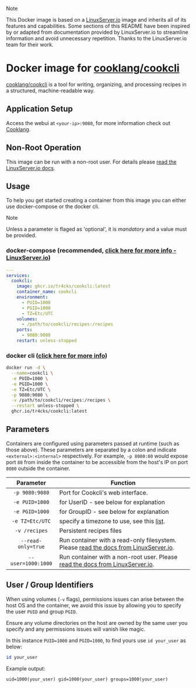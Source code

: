 > [!NOTE]
> This Docker image is based on a [LinuxServer.io](https://www.linuxserver.io/) image and inherits all of its features and capabilities. Some sections of this README have been inspired by or adapted from documentation provided by LinuxServer.io to streamline information and avoid unnecessary repetition. Thanks to the LinuxServer.io team for their work.

# Docker image for [cooklang/cookcli](https://github.com/cooklang/cookcli)

[cooklang/cookcli](https://github.com/cooklang/cookcli) is a tool for writing, organizing, and processing recipes in a structured, machine-readable way.

## Application Setup

Access the webui at `<your-ip>:9080`, for more information check out [Cooklang](https://cooklang.org/).

## Non-Root Operation

This image can be run with a non-root user. For details please [read the LinuxServer.io docs](https://docs.linuxserver.io/misc/non-root/).

## Usage

To help you get started creating a container from this image you can either use docker-compose or the docker cli.

> [!NOTE]
> Unless a parameter is flaged as 'optional', it is *mandatory* and a value must be provided.

### docker-compose (recommended, [click here for more info - LinuxServer.io](https://docs.linuxserver.io/general/docker-compose))

```yaml
---
services:
  cookcli:
    image: ghcr.io/tr4cks/cookcli:latest
    container_name: cookcli
    environment:
      - PUID=1000
      - PGID=1000
      - TZ=Etc/UTC
    volumes:
      - /path/to/cookcli/recipes:/recipes
    ports:
      - 9080:9080
    restart: unless-stopped
```

### docker cli ([click here for more info](https://docs.docker.com/engine/reference/commandline/cli/))

```bash
docker run -d \
  --name=cookcli \
  -e PUID=1000 \
  -e PGID=1000 \
  -e TZ=Etc/UTC \
  -p 9080:9080 \
  -v /path/to/cookcli/recipes:/recipes \
  --restart unless-stopped \
  ghcr.io/tr4cks/cookcli:latest
```

## Parameters

Containers are configured using parameters passed at runtime (such as those above). These parameters are separated by a colon and indicate `<external>:<internal>` respectively. For example, `-p 8080:80` would expose port `80` from inside the container to be accessible from the host's IP on port `8080` outside the container.

| Parameter | Function |
| :----: | --- |
| `-p 9080:9080` | Port for Cookcli's web interface. |
| `-e PUID=1000` | for UserID - see below for explanation |
| `-e PGID=1000` | for GroupID - see below for explanation |
| `-e TZ=Etc/UTC` | specify a timezone to use, see this [list](https://en.wikipedia.org/wiki/List_of_tz_database_time_zones#List). |
| `-v /recipes` | Persistent recipes files |
| `--read-only=true` | Run container with a read-only filesystem. Please [read the docs from LinuxServer.io](https://docs.linuxserver.io/misc/read-only/). |
| `--user=1000:1000` | Run container with a non-root user. Please [read the docs from LinuxServer.io](https://docs.linuxserver.io/misc/non-root/). |

## User / Group Identifiers

When using volumes (`-v` flags), permissions issues can arise between the host OS and the container, we avoid this issue by allowing you to specify the user `PUID` and group `PGID`.

Ensure any volume directories on the host are owned by the same user you specify and any permissions issues will vanish like magic.

In this instance `PUID=1000` and `PGID=1000`, to find yours use `id your_user` as below:

```bash
id your_user
```

Example output:

```text
uid=1000(your_user) gid=1000(your_user) groups=1000(your_user)
```
